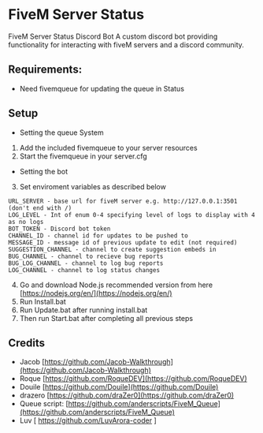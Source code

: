 # FiveM Server Status
FiveM Server Status Discord Bot
A custom discord bot providing functionality for interacting with fiveM servers and a discord community.
## Requirements:
-  Need fivemqueue for updating the queue in Status
## Setup
- Setting the queue System
1.  Add the included fivemqueue to your server resources
2.  Start the fivemqueue in your server.cfg
- Setting the bot
3.  Set enviroment variables as described below
```
URL_SERVER - base url for fiveM server e.g. http://127.0.0.1:3501 (don't end with /)
LOG_LEVEL - Int of enum 0-4 specifying level of logs to display with 4 as no logs
BOT_TOKEN - Discord bot token
CHANNEL_ID - channel id for updates to be pushed to
MESSAGE_ID - message id of previous update to edit (not required)
SUGGESTION_CHANNEL - channel to create suggestion embeds in
BUG_CHANNEL - channel to recieve bug reports
BUG_LOG_CHANNEL - channel to log bug reports
LOG_CHANNEL - channel to log status changes
```
4. Go and download Node.js recommended version from here [https://nodejs.org/en/](https://nodejs.org/en/)
5. Run Install.bat
6. Run Update.bat after running install.bat
7. Then run Start.bat after completing all previous steps
## Credits
- Jacob [https://github.com/Jacob-Walkthrough](https://github.com/Jacob-Walkthrough)
-   Roque  [https://github.com/RoqueDEV](https://github.com/RoqueDEV)
-   Douile  [https://github.com/Douile](https://github.com/Douile)
-   drazero  [https://github.com/draZer0](https://github.com/draZer0)
-   Queue script:  [https://github.com/anderscripts/FiveM_Queue](https://github.com/anderscripts/FiveM_Queue)
-   Luv [ https://github.com/LuvArora-coder ]


